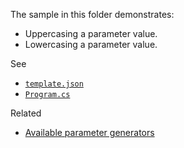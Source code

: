 The sample in this folder demonstrates:

 - Uppercasing a parameter value.
 - Lowercasing a parameter value.

See 

 - [`template.json`](./MyProject.Con.CSharp/.template.config/template.json)
 - [`Program.cs`](./MyProject.Con.CSharp/Program.cs)

Related
 - [Available parameter generators](https://github.com/dotnet/templating/wiki/Available-Parameter-Generators)

